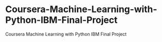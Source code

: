 # Coursera-Machine-Learning-with-Python-IBM-Final-Project
Coursera Machine Learning with Python IBM Final Project
